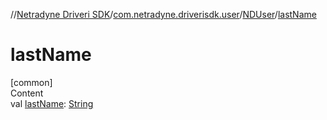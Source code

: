 //[Netradyne Driveri SDK](../../index.md)/[com.netradyne.driverisdk.user](../index.md)/[NDUser](index.md)/[lastName](last-name.md)



# lastName  
[common]  
Content  
val [lastName](last-name.md): [String](https://kotlinlang.org/api/latest/jvm/stdlib/kotlin/-string/index.html)  



